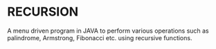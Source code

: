 # RECURSION
A menu driven program in JAVA to perform various operations such as palindrome, Armstrong, Fibonacci etc. using recursive functions.
